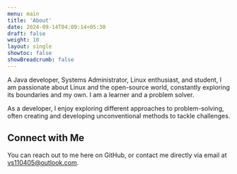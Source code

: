 ```yaml
---
menu: main
title: 'About'
date: 2024-09-14T04:09:14+05:30
draft: false
weight: 10
layout: single
showtoc: false
showBreadcrumb: false
---
```

A Java developer, Systems Administrator, Linux enthusiast, and student, I am passionate about Linux and the open-source world, constantly exploring its boundaries and my own. I am a learner and a problem solver.

As a developer, I enjoy exploring different approaches to problem-solving, often creating and developing unconventional methods to tackle challenges.

## Connect with Me
You can reach out to me here on GitHub, or contact me directly via email at [vs110405@outlook.com](mailto:vs110405@outlook.com).





